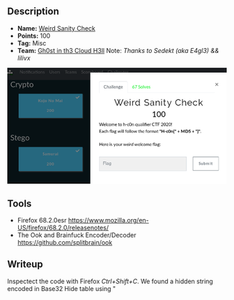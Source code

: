 ## Description
* **Name:** [Weird Sanity Check](https://ctf.h-c0n.com/challenges#Weird%20Sanity%20Check
)
* **Points:** 100
* **Tag:** Misc
* **Team:** [Gh0st in th3 Cloud H3ll](https://ctf.h-c0n.com/teams/46) Note: *Thanks to Sedekt (aka E4gl3) && lilivx*

<p align="center">
<img src="hc0n2020quals-Challenge-Wellcome_Weird_Sanity_Check_.png"/>
</p>

## Tools
* Firefox 68.2.0esr https://www.mozilla.org/en-US/firefox/68.2.0/releasenotes/
* The Ook and Brainfuck Encoder/Decoder https://github.com/splitbrain/ook

## Writeup
Inspectect the code with Firefox *Ctrl+Shift+C*. We found a hidden string encoded in Base32 Hide table using "<div style = "display: none">". Which in turn hides another obfuscated chain with an esoteric programming language called ["Brainfuck"] (https://esolangs.org/wiki/Brainfuck).
```html
...
<p>Welcome to h-c0n qualifier CTF 2020!<br>
Each flag will follow the format <b>"H-c0n{" + MD5 + "}"</b>.<br>
<br>
Here is your <i>weird</i> welcome flag:<br></p>
<div style="display:none;"><b>FMVSWKZLFMVSWKZLLM7CWPRLFMVT4KZLFMVSWKZLHYVSWKZLFMVSWKZLFM6DYPB4FVOT4PR6FMVS4PBLFMVSWKZLFMVSWKZLFMVSWKZOHY7C2LR4HQVSWKZOHY7CWKZLFMVSWKZLFMVSWLRLFMVSWKZLFMVSWKZLFMVS4PB4FMVSWKZLFMVSWLRNFUWS2LJOFUXC2LRLFMVSWKZLFMXD4KZLFMVSWKZLFMVSWKZLFMVSWKZLFMVSWKZLFMVSWLRLFMXDYLJNFUWS2LRLFY7C4PBNFUWS4KZLFMVSWKZLFYWS2LJNFUXCWLR6FY6C2LJOFMVSWKZOFMXCWLRNFUWS2LJNFUXD4KZLFMXC2LR4FMVSWLR6FUWS2LRLFMXCWLR4FMVSWKZLFYWS2LJNFUWS2LJOFMVSWKZLFMVS4PROFY6C2LJNFUXD4PRLFMXA====</b></div>
...
```
Decoded the string in Base32 and Brainfuck. Visited https://www.splitbrain.org/_static/ook/ to decode the Flag.
```python
printf 'FMVSWKZLFMVSWKZLLM7CWPRLFMVT4KZLFMVSWKZLHYVSWKZLFMVSWKZLFM6DYPB4FVOT4PR6FMVS4PBLFMVSWKZLFMVSWKZLFMVSWKZOHY7C2LR4HQVSWKZOHY7CWKZLFMVSWKZLFMVSWLRLFMVSWKZLFMVSWKZLFMVS4PB4FMVSWKZLFMVSWLRNFUWS2LJOFUXC2LRLFMVSWKZLFMXD4KZLFMVSWKZLFMVSWKZLFMVSWKZLFMVSWKZLFMVSWLRLFMXDYLJNFUWS2LRLFY7C4PBNFUWS4KZLFMVSWKZLFYWS2LJNFUXCWLR6FY6C2LJOFMVSWKZOFMXCWLRNFUWS2LJNFUXD4KZLFMXC2LR4FMVSWLR6FUWS2LRLFMXCWLR4FMVSWKZLFYWS2LJNFUWS2LJOFMVSWKZLFMVS4PROFY6C2LJNFUXD4PRLFMXA====' | base32 -d
++++++++++[>+>+++>+++++++>++++++++++<<<<-]>>>++.<+++++++++++++++.>>-.<<+++.>>+++++++++++.+++++++++++++.<<++++++++.-----.-.-.+++++++.>+++++++++++++++++++++++++.++.<-----.+.>.<---.+++++++.-----.+.>.<--.++++.+.+.-------.>+++.-.<+++.>---.++.+.<+++++.--------.+++++++.>..<----.>>++.
```

<p align="center">
<img src="hc0n2020quals-Challenge-Wellcome_Weird_Sanity_Check_decode_flag.png"/>
</p>

Found : Welcome
(hash = 83218ac34c1834c26781fe4bde918ee4)

### Flag

`H-c0n{83218ac34c1834c26781fe4bde918ee4}`

<p align="center">
<img src="hc0n2020quals-Challenge-Wellcome_Weird_Sanity_Check.gif"/>
</p>
